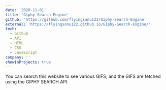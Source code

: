 ```yaml
---
date: '2020-11-01'
title: 'Giphy Search Engine'
github: 'https://github.com/flyingsonu122/Giphy-Search-Engine'
external: 'https://flyingsonu122.github.io/Giphy-Search-Engine/'
tech:
  - Github
  - API
  - HTML
  - CSS
  - JavaScript
company: ''
showInProjects: true
---
```



You can search this website to see various GIFS, and the GIFS are fetched using the GIPHY SEARCH API.
